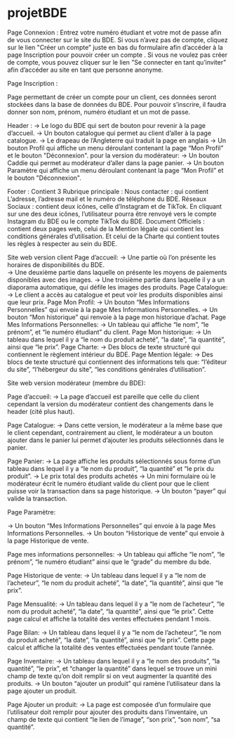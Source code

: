 # projetBDE

Page Connexion : Entrez votre numéro étudiant et votre mot de passe afin de vous connecter sur le site du BDE. 
Si vous n’avez pas de compte, cliquez sur le lien "Créer un compte” juste en bas du formulaire afin d’accéder à la page Inscription pour pouvoir créer un compte .
Si vous ne voulez pas créer de compte, vous pouvez cliquer sur le lien ”Se connecter en tant qu’inviter” afin d’accéder au site en tant que personne anonyme.




Page Inscription :

Page permettant de créer un compte pour un client, ces données seront stockées dans la base de données du BDE.
Pour pouvoir s’inscrire, il faudra donner son nom, prénom, numéro étudiant et un mot de passe.

Header :
→ Le logo du BDE qui sert de bouton pour revenir à la page d’accueil.
→ Un bouton catalogue qui permet au client d’aller à la page catalogue.
→ Le drapeau de l’Angleterre qui traduit la page en anglais
→ Un bouton Profil qui affiche un menu déroulant  contenant la page “Mon Profil” et le bouton "Déconnexion".
 pour la version du modérateur:
→ Un bouton Caddie qui permet au modérateur d’aller dans la page panier.
→ Un bouton Paramètre qui affiche un menu déroulant  contenant la page “Mon Profil” et le bouton "Déconnexion".

Footer : Contient 3 Rubrique principale : 
Nous contacter : qui contient L’adresse, l’adresse mail et  le numéro de téléphone du BDE.
Réseaux Sociaux :  contient deux icônes, celle d’Instagram et  de TikTok. En cliquant sur une des deux icônes, l’utilisateur pourra être renvoyé vers le compte Instagram du BDE ou le compte TikTok du BDE.
Document Officiels : contient deux pages web, celui de la Mention légale qui contient les conditions  générales d’utilisation. Et celui de la Charte qui contient toutes les règles à respecter au sein du BDE.


    
Site web version client
Page d’accueil: 
→ Une partie où l’on présente les horaires de disponibilités du BDE.</br>
→ Une deuxième partie dans laquelle on présente les moyens de paiements disponibles avec des images.
→ Une troisième partie dans laquelle il y a un diaporama automatique, qui défile les images des produits.
Page Catalogue: 
→ Le client a accès au catalogue et peut voir les produits disponibles ainsi que leur prix.
Page Mon Profil: 
→ Un bouton “Mes Informations Personnelles” qui envoie à la page Mes Informations Personnelles.
→ Un bouton “Mon historique” qui renvoie à la page mon historique d’achat.
 Page Mes Informations Personnelles: 
→ Un tableau qui affiche “le nom”, “le prénom”, et “le numéro étudiant” du client.
Page Mon historique: 
→ Un tableau dans lequel il y a “le nom du produit acheté”, “la date”, “la quantité”, ainsi que “le prix”.
Page Charte:
→ Des blocs de texte structuré qui contiennent le règlement intérieur du BDE.
Page Mention légale:
→ Des blocs de texte structuré qui contiennent des informations tels que: “l’éditeur du site”, “l’hébergeur du site”, “les conditions générales d’utilisation”.






Site web version modérateur (membre du BDE):

Page d’accueil:
→ La page d’accueil est pareille que celle du client cependant la version du modérateur contient des changements dans le header (cité plus haut).

Page Catalogue:
→ Dans cette version, le modérateur a la même base que le client cependant, contrairement au client, le modérateur a un bouton ajouter dans le panier lui permet d’ajouter les produits sélectionnés dans le panier.

Page Panier:
→ La page affiche les produits sélectionnés sous forme d’un tableau dans lequel il y a “le nom du produit”, “la quantité” et “le prix du produit”.
→ Le prix total des produits achetés 
→ Un mini formulaire où le modérateur écrit le numéro étudiant valide du client pour que le client puisse voir la transaction dans sa page historique.
→ Un bouton “payer” qui valide la transaction.

Page Paramètre:

→ Un bouton “Mes Informations Personnelles” qui envoie à la page Mes Informations Personnelles.
→ Un bouton “Historique de vente” qui envoie à la page Historique de vente.

Page mes informations personnelles:
→ Un tableau qui affiche “le nom”, “le prénom”, “le numéro étudiant” ainsi que le “grade” du membre du bde.

Page Historique de vente:
→ Un tableau dans lequel il y a “le nom de l’acheteur”, “le nom du produit acheté”, “la date”, “la quantité”, ainsi que “le prix”.

Page Mensualité:
→ Un tableau dans lequel il y a “le nom de l’acheteur”, “le nom du produit acheté”, “la date”, “la quantité”, ainsi que “le prix”. Cette page calcul et affiche la totalité des ventes effectuées pendant 1 mois.

Page Bilan: 
→ Un tableau dans lequel il y a “le nom de l’acheteur”, “le nom du produit acheté”, “la date”, “la quantité”, ainsi que “le prix”. Cette page calcul et affiche la totalité des ventes effectuées pendant toute l’année.

Page Inventaire:
→ Un tableau dans lequel il y a “le nom des produits”, “la quantité”, “le prix”,  et “changer la quantité” dans lequel se trouve un mini champ de texte qu’on doit remplir si on veut augmenter la quantité des produits.
→ Un bouton “ajouter un produit” qui ramène l’utilisateur dans la page ajouter un produit.

Page Ajouter un produit:
→ La page est composée d’un formulaire que l’utilisateur doit remplir pour ajouter des produits dans l’inventaire, un champ de texte qui contient “le lien de l’image”, “son prix”, “son nom”, “sa quantité”.
